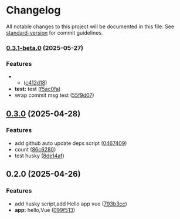 # Changelog

All notable changes to this project will be documented in this file. See [standard-version](https://github.com/conventional-changelog/standard-version) for commit guidelines.

### [0.3.1-beta.0](https://github.com/InsHomePgup/vue3-ts/compare/v0.3.0...v0.3.1-beta.0) (2025-05-27)


### Features

* - ([c412d18](https://github.com/InsHomePgup/vue3-ts/commit/c412d181bea08842078e1c724b8489ef41becd44))
* **test:** test ([f5ac0fa](https://github.com/InsHomePgup/vue3-ts/commit/f5ac0fa089095b13ed17666ec00cfff33ddc42ac))
* wrap commit msg test ([55f9d07](https://github.com/InsHomePgup/vue3-ts/commit/55f9d07c83a9a6fcb624a7fb1e712e9a779354a9))

## [0.3.0](https://github.com/InsHomePgup/vue3-ts/compare/v0.2.0...v0.3.0) (2025-04-28)


### Features

* add github auto update deps script ([0467409](https://github.com/InsHomePgup/vue3-ts/commit/0467409bb02232370235564976593a97e95cae51))
* count ([86c6280](https://github.com/InsHomePgup/vue3-ts/commit/86c6280d8e960a4877c4efd33411ddde4c02500f))
* test husky ([8de14af](https://github.com/InsHomePgup/vue3-ts/commit/8de14af9823b9e6448e2bd752be7953735b6173d))

## 0.2.0 (2025-04-26)


### Features

* add husky script,add Hello app vue ([793b3cc](https://github.com/InsHomePgup/vue3-ts/commit/793b3ccebbb4ad8f61ac58225f2fb27f6649f9c4))
* **app:** hello,Vue ([099f513](https://github.com/InsHomePgup/vue3-ts/commit/099f51389b05baa25178a5cdc12e11147c2ad104))
